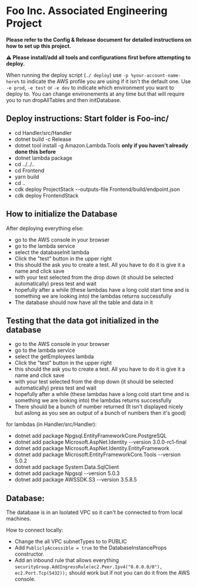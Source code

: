 # Foo Inc. Associated Engineering Project
**Please refer to the Config & Release document for detailed instructions on how to set up this project.**

**:warning: Please install/add all tools and configurations first before attempting to deploy.**

When running the deploy script (`./ deploy`) use `-p %your-account-name-here%` to indicate the AWS profile you are using if it isn't the default one. Use `-e prod`, `-e test` or `-e dev` to indicate which environment you want to deploy to. You can change environements at any time but that will require you to run dropAllTables and then initDatabase.

## Deploy instructions: Start folder is **Foo-inc/**
* cd Handler/src/Handler
* dotnet build -c Release
* dotnet tool install -g Amazon.Lambda.Tools  **only if you haven't already done this before**
* dotnet lambda package
* cd ../../..
* cd Frontend
* yarn build
* cd ..
* cdk deploy ProjectStack --outputs-file Frontend/build/endpoint.json
* cdk deploy FrontendStack

## How to initialize the Database
After deploying everything else:
* go to the AWS console in your browser
* go to the lambda service
* select the databaseInit lambda
* Click the "test" button in the upper right
* this should the ask you to create a test. All you have to do it is give it a name and click save
* with your test selected from the drop down (it should be selected automatically) press test and wait
* hopefully after a while (these lambdas have a long cold start time and is something we are looking into) the lambdas returns successfully
* The database should now have all the table and data in it

## Testing that the data got initialized in the database
* go to the AWS console in your browser
* go to the lambda service
* select the getEmployees lambda
* Click the "test" button in the upper right
* this should the ask you to create a test. All you have to do it is give it a name and click save
* with your test selected from the drop down (it should be selected automatically) press test and wait
* hopefully after a while (these lambdas have a long cold start time and is something we are looking into) the lambdas returns successfully
* There should be a bunch of number returned (It isn't displayed nicely but aslong as you see an output of a bunch of numbers then it's good)


for lambdas (in Handler/src/Handler):
* dotnet add package Npgsql.EntityFrameworkCore.PostgreSQL
* dotnet add package Microsoft.AspNet.Identity --version 3.0.0-rc1-final
* dotnet add package Microsoft.AspNet.Identity.EntityFramework
* dotnet add package Microsoft.EntityFrameworkCore.Tools --version 5.0.2
* dotnet add package System.Data.SqlClient
* dotnet add package Npgsql --version 5.0.3
* dotnet add package AWSSDK.S3 --version 3.5.8.5


## Database:
The database is in an Isolated VPC so it can't be connected to from local machines. 

How to connect locally:
* Change the all VPC subnetTypes to to PUBLIC
* Add `PubliclyAccessible = true` to the DatabaseInstanceProps constructor.
* Add an inbound rule that allows everything `securityGroup.AddIngressRule(ec2.Peer.Ipv4("0.0.0.0/0"), ec2.Port.Tcp(5432));` should work but if not you can do it from the AWS console.

